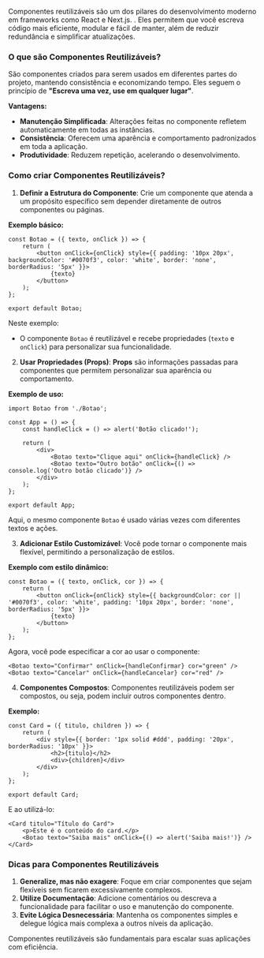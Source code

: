 Componentes reutilizáveis são um dos pilares do desenvolvimento moderno em frameworks como React e Next.js. . Eles permitem que você escreva código mais eficiente, modular e fácil de manter, além de reduzir redundância e simplificar atualizações.

### **O que são Componentes Reutilizáveis?**

São componentes criados para serem usados em diferentes partes do projeto, mantendo consistência e economizando tempo. Eles seguem o princípio de **"Escreva uma vez, use em qualquer lugar"**.

**Vantagens:**
- **Manutenção Simplificada**: Alterações feitas no componente refletem automaticamente em todas as instâncias.
- **Consistência**: Oferecem uma aparência e comportamento padronizados em toda a aplicação.
- **Produtividade**: Reduzem repetição, acelerando o desenvolvimento.

### **Como criar Componentes Reutilizáveis?**

1. **Definir a Estrutura do Componente**: Crie um componente que atenda a um propósito específico sem depender diretamente de outros componentes ou páginas.

**Exemplo básico:**

```
const Botao = ({ texto, onClick }) => {
    return (
        <button onClick={onClick} style={{ padding: '10px 20px', backgroundColor: '#0070f3', color: 'white', border: 'none', borderRadius: '5px' }}>
            {texto}
        </button>
    );
};

export default Botao;
```

Neste exemplo:

- O componente `Botao` é reutilizável e recebe propriedades (`texto` e `onClick`) para personalizar sua funcionalidade.

2. **Usar Propriedades (Props)**: **Props** são informações passadas para componentes que permitem personalizar sua aparência ou comportamento.

**Exemplo de uso:**

```
import Botao from './Botao';

const App = () => {
    const handleClick = () => alert('Botão clicado!');

    return (
        <div>
            <Botao texto="Clique aqui" onClick={handleClick} />
            <Botao texto="Outro botão" onClick={() => console.log('Outro botão clicado')} />
        </div>
    );
};

export default App;
```

Aqui, o mesmo componente `Botao` é usado várias vezes com diferentes textos e ações.

3. **Adicionar Estilo Customizável**: Você pode tornar o componente mais flexível, permitindo a personalização de estilos.

**Exemplo com estilo dinâmico:**

```
const Botao = ({ texto, onClick, cor }) => {
    return (
        <button onClick={onClick} style={{ backgroundColor: cor || '#0070f3', color: 'white', padding: '10px 20px', border: 'none', borderRadius: '5px' }}>
            {texto}
        </button>
    );
};
```

Agora, você pode especificar a cor ao usar o componente:

```
<Botao texto="Confirmar" onClick={handleConfirmar} cor="green" />
<Botao texto="Cancelar" onClick={handleCancelar} cor="red" />
```

4. **Componentes Compostos**: Componentes reutilizáveis podem ser compostos, ou seja, podem incluir outros componentes dentro.

**Exemplo:**

```
const Card = ({ titulo, children }) => {
    return (
        <div style={{ border: '1px solid #ddd', padding: '20px', borderRadius: '10px' }}>
            <h2>{titulo}</h2>
            <div>{children}</div>
        </div>
    );
};

export default Card;
```

E ao utilizá-lo:

```
<Card titulo="Título do Card">
    <p>Este é o conteúdo do card.</p>
    <Botao texto="Saiba mais" onClick={() => alert('Saiba mais!')} />
</Card>
```

### **Dicas para Componentes Reutilizáveis**

1. **Generalize, mas não exagere**: Foque em criar componentes que sejam flexíveis sem ficarem excessivamente complexos.
2. **Utilize Documentação**: Adicione comentários ou descreva a funcionalidade para facilitar o uso e manutenção do componente.
3. **Evite Lógica Desnecessária**: Mantenha os componentes simples e delegue lógica mais complexa a outros níveis da aplicação.

Componentes reutilizáveis são fundamentais para escalar suas aplicações com eficiência.

